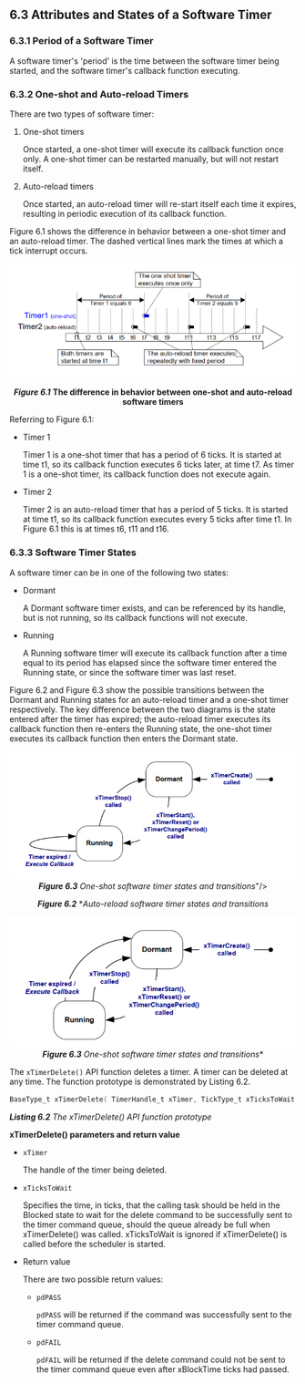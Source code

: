## 6.3 Attributes and States of a Software Timer

### 6.3.1 Period of a Software Timer

A software timer's 'period' is the time between the software timer being
started, and the software timer's callback function executing.

### 6.3.2 One-shot and Auto-reload Timers

There are two types of software timer:

1. One-shot timers

   Once started, a one-shot timer will execute its callback function
   once only. A one-shot timer can be restarted manually, but will not
   restart itself.

1. Auto-reload timers

   Once started, an auto-reload timer will re-start itself each time it
   expires, resulting in periodic execution of its callback function.

Figure 6.1 shows the difference in behavior between a one-shot timer and
an auto-reload timer. The dashed vertical lines mark the times at which
a tick interrupt occurs.


<a name="fig6.1" title="Figure 6.1 The difference in behavior between one-shot and auto-reload software timers"></a>

<div align="center">
<img src="../media/image38.png" alt="Figure 6.1 *The difference in behavior between one-shot and auto-reload software timers*"/>

***Figure 6.1*** **The difference in behavior between one-shot and auto-reload software timers**
</div>

Referring to Figure 6.1:

- Timer 1

  Timer 1 is a one-shot timer that has a period of 6 ticks. It is
  started at time t1, so its callback function executes 6 ticks later,
  at time t7. As timer 1 is a one-shot timer, its callback function does
  not execute again.

- Timer 2

  Timer 2 is an auto-reload timer that has a period of 5 ticks. It is
  started at time t1, so its callback function executes every 5 ticks
  after time t1. In Figure 6.1 this is at times t6, t11 and t16.


### 6.3.3 Software Timer States

A software timer can be in one of the following two states:

- Dormant

  A Dormant software timer exists, and can be referenced by its handle,
  but is not running, so its callback functions will not execute.

- Running

  A Running software timer will execute its callback function after a
  time equal to its period has elapsed since the software timer entered
  the Running state, or since the software timer was last reset.

Figure 6.2 and Figure 6.3 show the possible transitions between the
Dormant and Running states for an auto-reload timer and a one-shot timer
respectively. The key difference between the two diagrams is the state
entered after the timer has expired; the auto-reload timer executes its
callback function then re-enters the Running state, the one-shot timer
executes its callback function then enters the Dormant state.


<a name="fig6.2" title="Figure 6.2 Auto-reload software timer states and transitions"></a>
<a name="fig6.3" title="Figure 6.3 One-shot software timer states and transitions"></a>

<div align="center">
<img src="../media/image39.png" alt="Figure 6.2 *Auto-reload software timer states and transitions*

![](../media/image40.png)
***Figure 6.3*** *One-shot software timer states and transitions*"/>

***Figure 6.2*** **Auto-reload software timer states and transitions*

![](../media/image40.png)
***Figure 6.3*** *One-shot software timer states and transitions**
</div>

The `xTimerDelete()` API function deletes a timer. A timer can be deleted
at any time. The function prototype is demonstrated by Listing 6.2.


<a name="list6.2" title="Listing 6.2 The xTimerDelete() API function prototype"></a>

```c
BaseType_t xTimerDelete( TimerHandle_t xTimer, TickType_t xTicksToWait );
```
***Listing 6.2*** *The xTimerDelete() API function prototype*


**xTimerDelete() parameters and return value**

- `xTimer`

  The handle of the timer being deleted.

- `xTicksToWait`

  Specifies the time, in ticks, that the calling task should be held
  in the Blocked state to wait for the delete command to be successfully
  sent to the timer command queue, should the queue already be full when
  xTimerDelete() was called.  xTicksToWait is ignored if xTimerDelete()
  is called before the scheduler is started.

- Return value

  There are two possible return values:

  - `pdPASS`

    `pdPASS` will be returned if the command was successfully sent to the
     timer command queue.

  - `pdFAIL`

    `pdFAIL` will be returned if the delete command could not be sent to
    the timer command queue even after xBlockTime ticks had passed.